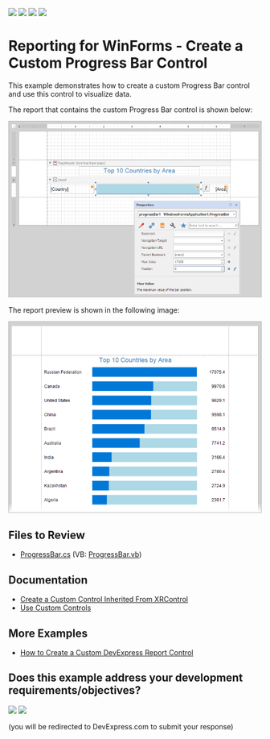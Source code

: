 <!-- default badges list -->
![](https://img.shields.io/endpoint?url=https://codecentral.devexpress.com/api/v1/VersionRange/128599792/24.2.1%2B)
[![](https://img.shields.io/badge/Open_in_DevExpress_Support_Center-FF7200?style=flat-square&logo=DevExpress&logoColor=white)](https://supportcenter.devexpress.com/ticket/details/E57)
[![](https://img.shields.io/badge/📖_How_to_use_DevExpress_Examples-e9f6fc?style=flat-square)](https://docs.devexpress.com/GeneralInformation/403183)
[![](https://img.shields.io/badge/💬_Leave_Feedback-feecdd?style=flat-square)](#does-this-example-address-your-development-requirementsobjectives)
<!-- default badges end -->
# Reporting for WinForms - Create a Custom Progress Bar Control

This example demonstrates how to create a custom Progress Bar control and use this control to visualize data.

The report that contains the custom Progress Bar control is shown below:

![Custom Progress Bar Control in Report Designer](Images/design-area.png)

The report preview is shown in the following image:

![Custom Progress Bar Control in Preview](Images/screenshot.png)

## Files to Review

- [ProgressBar.cs](CS/ProgressBar.cs) (VB: [ProgressBar.vb](VB/ProgressBar.vb))

## Documentation

- [Create a Custom Control Inherited From XRControl](https://docs.devexpress.com/XtraReports/1304)
- [Use Custom Controls](https://docs.devexpress.com/XtraReports/2607/detailed-guide-to-devexpress-reporting/use-report-controls/use-custom-controls)


## More Examples

- [How to Create a Custom DevExpress Report Control](https://github.com/DevExpress-Examples/Reporting-Custom-Controls)
<!-- feedback -->
## Does this example address your development requirements/objectives?

[<img src="https://www.devexpress.com/support/examples/i/yes-button.svg"/>](https://www.devexpress.com/support/examples/survey.xml?utm_source=github&utm_campaign=reporting-winforms-custom-progress-bar-control&~~~was_helpful=yes) [<img src="https://www.devexpress.com/support/examples/i/no-button.svg"/>](https://www.devexpress.com/support/examples/survey.xml?utm_source=github&utm_campaign=reporting-winforms-custom-progress-bar-control&~~~was_helpful=no)

(you will be redirected to DevExpress.com to submit your response)
<!-- feedback end -->
